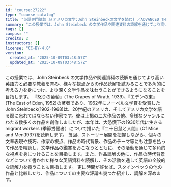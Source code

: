 ```yaml
---
id: "course:27222"
type: "course-catalog"
title: "英語専門講読 a(アメリカ文学:John Steinbeckの文学を読む) ／ADVANCED THEMATIC READING (A)"
summary: "この授業では、John Steinbeck の文学作品や関連資料の読解を通じてより高い英語力と必要な教養を育み、様々な視点からの作品読解を試みることで多角的に考える力を身につけ、より深く文学作品を味わうことができるようになることを目指します…"
tags: []
campus: ""
credits: 2
instructors: []
license: "CC-BY-4.0"
version:
  created_at: "2025-10-09T03:48:57Z"
  updated_at: "2025-10-09T03:48:57Z"
---
```

この授業では、John Steinbeck の文学作品や関連資料の読解を通じてより高い英語力と必要な教養を育み、様々な視点からの作品読解を試みることで多角的に考える力を身につけ、より深く文学作品を味わうことができるようになることを目指します。 『怒りの葡萄』(The Grapes of Wrath, 1939)、『エデンの東』(The East of Eden, 1952)の著者であり、1962年にノーベル文学賞を受賞したJohn Steinbeck(1902-1968)は、20世紀のアメリカ、そしてアメリカ文学を語る際に忘れてはならない作家です。彼は上掲の二大作品の他、多様なジャンルにわたる数多くの作品を創作しましたが、本年は、大恐慌下の1930年代に生きるmigrant workers (季節労働者）について描いた『二十日鼠と人間』(Of Mice and Men,1937)を読解します。 毎回、ストーリー展開を把握しながら、個々の文章表現や技巧、作家の視点、作品の時代背景、作品のテーマ等にも注意を払って作品を精読し、文学作品の鑑賞をおこなうとともに、その活動を通じて多角的な視点を身につけることを目指します。また、作品読解の他に、作品の時代背景などについて書かれた様々な英語資料を読解し、その活動を通して英語の全般的な読解力を養うことも目指します。 更に時間が許せば、スタインベックの他の作品と比較したり、作品についての主要な評論も幾つか紹介し、読解を深めます。

